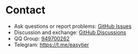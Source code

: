 # Contact
 
- Ask questions or report problems: [GitHub Issues](https://github.com/KKRainbow/EasyTier/issues)
- Discussion and exchange: [GitHub Discussions](https://github.com/KKRainbow/EasyTier/discussions)
- QQ Group: [949700262](https://qm.qq.com/q/LDxBN5L3kA)
- Telegram: https://t.me/easytier